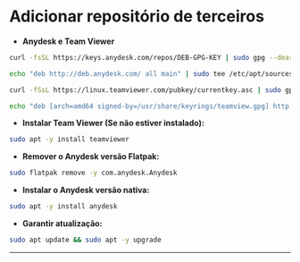 # **Adicionar repositório de terceiros**

- **Anydesk e Team Viewer**
```bash
curl -fsSL https://keys.anydesk.com/repos/DEB-GPG-KEY | sudo gpg --dearmor -o /etc/apt/trusted.gpg.d/anydesk.gpg
```
```bash
echo "deb http://deb.anydesk.com/ all main" | sudo tee /etc/apt/sources.list.d/anydesk-stable.list > /dev/null
```
```bash
curl -fSsL https://linux.teamviewer.com/pubkey/currentkey.asc | sudo gpg --dearmor | sudo tee /usr/share/keyrings/teamview.gpg > /dev/null
```
```bash
echo "deb [arch=amd64 signed-by=/usr/share/keyrings/teamview.gpg] http://linux.teamviewer.com/deb stable main" | sudo tee /etc/apt/sources.list.d/teamviewer.list > /dev/null
```
- **Instalar Team Viewer (Se não estiver instalado):**
```bash
sudo apt -y install teamviewer
```
- **Remover o Anydesk versão Flatpak:**
```bash
sudo flatpak remove -y com.anydesk.Anydesk
```
- **Instalar o Anydesk versão nativa:**
```bash
sudo apt -y install anydesk
```
- **Garantir atualização:**
```bash
sudo apt update && sudo apt -y upgrade
```
___
